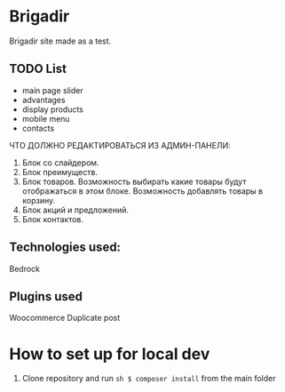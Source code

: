 # Brigadir

Brigadir site made as a test. 

## TODO List

- main page slider
- advantages
- display products
- mobile menu
- contacts

ЧТО ДОЛЖНО РЕДАКТИРОВАТЬСЯ ИЗ АДМИН-ПАНЕЛИ:
1. Блок со слайдером.
2. Блок преимуществ.
3. Блок товаров. Возможность выбирать какие товары будут отображаться в этом блоке.
Возможность добавлять товары в корзину.
4. Блок акций и предложений. 
6. Блок контактов.

## Technologies used:

Bedrock

## Plugins used

Woocommerce
Duplicate post

# How to set up for local dev

1. Clone repository and run 
```sh $ composer install```
from the main folder
